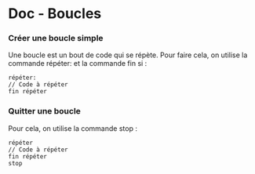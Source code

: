 # Doc - Boucles

### Créer une boucle simple

Une boucle est un bout de code qui se répète. Pour faire cela, on utilise la commande répéter: et la commande fin si :&#x20;

```
répéter:
// Code à répéter
fin répéter
```

### Quitter une boucle

Pour cela, on utilise la commande stop :&#x20;

```
répéter
// Code à répéter
fin répéter
stop
```
